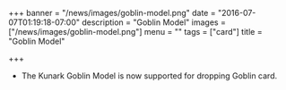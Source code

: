 +++
banner = "/news/images/goblin-model.png"
date = "2016-07-07T01:19:18-07:00"
description = "Goblin Model"
images = ["/news/images/goblin-model.png"]
menu = ""
tags = ["card"]
title = "Goblin Model"

+++
* The Kunark Goblin Model is now supported for dropping Goblin card.
<!--more-->